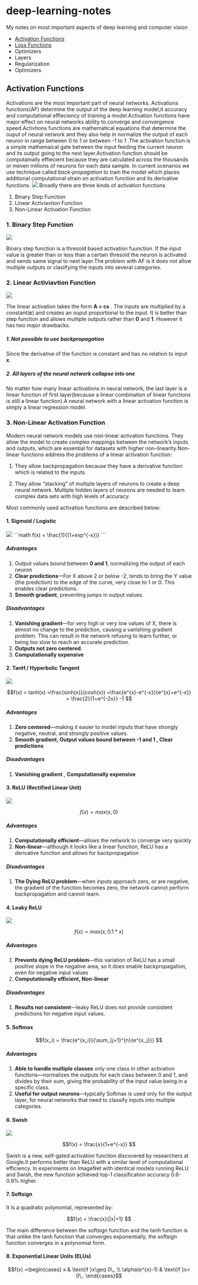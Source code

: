 # deep-learning-notes
My notes on most important aspects of deep learning and computer vision

- [Activation Functions](#af)
- [Loss Functions](#lf)
- Optimizers
- Layers
- Regularization
- Optimizers

<div id='af'/>

## Activation Functions

Activations are the most important part of neural networks. Activations functions(AF) determine the output of the deep learning model,it accuracy and computational effieciency of training a model.Activation functions have major effect on neural networks ability to converge and convergence speed.Activtions functions are mathematical equations that determine the ouput of neural network and they also help in normalize the output of each neuron in range between 0 to 1 or between -1 to 1 .The activation function is a simple mathemaical gate between the input feeding the current neuron and its output going to the next layer.Activation function should be computainally effiecient because they are calculated across the thousands or meven millions of neurons for each data sample. In current scenarios we use technique called *back-propagation* to train the model which places additional computational strain on activation function and its derivative functions.
<img src="af/activationfunction-1.png">
Broadly there are three kinds of activation functions 
1. Binary Step Function
2. Linear Activiavtion Function
3. Non-Linear Activation Function

### 1. Binary Step Function
<img src="af/binarystepfunction.png">

Binary step function is a thresold based activation fuunction. If the input value is greater than or less than a certain thresold the neuron is activated and sends same signal to next layer.The problem with AF is it does not allow multiple outputs or clasiifying the inputs into several categories.

### 2. Linear Activiavtion Function
<img src="af/graphsright.png">

The linear activation takes the form **A = cx** . The inputs are multiplied by a constant(**c**) and creates an ouput proportional to the input. It is better than step function and allows multiple outputs rather than **0** and **1**. However it has two major drawbacks.

##### 1. Not possible to use backpropagation
Since the derivative of the function is constant and has no relation to input **x**.

##### 2. All layers of the neural network collapse into one
No matter how many linear activations in neural network, the last layer is a linear function of first layer(because a linear combination of linear functions is still a linear function).A neural network with a linear activation function is simply a linear regression model.

### 3. Non-Linear Activation Function
Modern neural network models use non-linear activation functions. They allow the model to create complex mappings between the network’s inputs and outputs, which are essential for datasets with higher non-linearity.Non-linear functions address the problems of a linear activation function:

1. They allow backpropagation because they have a derivative function which is related to the inputs.

2. They allow “stacking” of multiple layers of neurons to create a deep neural network. Multiple hidden layers of neurons are needed to learn complex data sets with high levels of accuracy.

Most commonly used activation functions are described below:

#### 1. Sigmoid / Logistic
<img src="af/sigmoidlogisticgraph.png">
```math
f(x) = \frac{1}{(1+exp^{-x})}
```

##### Advantages

1. Output values bound between **0 and 1**, normalizing the output of each neuron
2. **Clear predictions**—For X above 2 or below -2, tends to bring the Y value (the prediction) to the edge of the curve, very close to 1 or 0. This enables clear predictions.
3. **Smooth gradient**, preventing jumps in output values.

##### Disadvantages

1. **Vanishing gradient**—for very high or very low values of X, there is almost no change to the prediction, causing a vanishing gradient problem. This can result in the network refusing to learn further, or being too slow to reach an accurate prediction.
2. **Outputs not zero centered**.
3. **Computationally expensive**

#### 2. TanH / Hyperbolic Tangent

<img src="af/tanhhyperbolic.png">

```math
f(x) = tanh(x) =\frac{sinh(x)}{cosh(x)} =\frac{e^{x}-e^{-x}}{e^{x}+e^{-x}} = \frac{2}{1+e^{-2x}} -1

```
##### Advantages
1. **Zero centered**—making it easier to model inputs that have strongly negative, neutral, and strongly positive values.
2. **Smooth gradient, Output values bound between -1 and 1 , Clear predictions**

##### Disadvantages
1. **Vanishing gradient** , **Computationally expensive**

#### 3. ReLU (Rectified Linear Unit)
<img src="af/relu.png">

```math
f(x) = max(x,0)
```
##### Advantages
1. **Computationally efficient**—allows the network to converge very quickly
2. **Non-linear**—although it looks like a linear function, ReLU has a derivative function and allows for backpropagation

##### Disadvantages
1. **The Dying ReLU problem**—when inputs approach zero, or are negative, the gradient of the function becomes zero, the network cannot perform backpropagation and cannot learn.

#### 4. Leaky ReLU
<img src="af/leakyrelu.png">

```math
f(x) = max(x,0.1*x)
```
##### Advantages
1. **Prevents dying ReLU problem**—this variation of ReLU has a small positive slope in the negative area, so it does enable backpropagation, even for negative input values
2. **Computationally efficient, Non-linear**

##### Disadvantages
1. **Results not consistent**—leaky ReLU does not provide consistent predictions for negative input values.

#### 5. Softmax

```math
f(x_i) = \frac{e^{x_i}}{\sum_{j=1}^{n}{e^{x_j}}} 
```
##### Advantages
1. **Able to handle multiple classes** only one class in other activation functions—normalizes the outputs for each class between 0 and 1, and divides by their sum, giving the probability of the input value being in a specific class.
2. **Useful for output neurons**—typically Softmax is used only for the output layer, for neural networks that need to classify inputs into multiple categories.

#### 6. Swish

<img src="af/swish.png">

```math
f(x) = \frac{x}{1+e^{-x}} 
```

Swish is a new, self-gated activation function discovered by researchers at Google.It performs better than ReLU with a similar level of computational efficiency. In experiments on ImageNet with identical models running ReLU and Swish, the new function achieved top-1 classification accuracy 0.6-0.9% higher.

#### 7. Softsign
It is a quadratic polynomial, represented by:
```math
f(x) = \frac{x}{|x|+1} 
```
The main difference between the softsign function and the tanh function is that unlike the tanh function that converges exponentially, the softsign function converges in a polynomial form. 

#### 8. Exponential Linear Units (ELUs)
```math
f(x) =\begin{cases}
    x & \text{if }x\geq 0\,, \\
    \alpha(e^{x}-1) & \text{if }x< 0\,.
  \end{cases}
```












